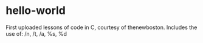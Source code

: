 # hello-world
First uploaded lessons of code in C, courtesy of thenewboston. 
Includes the use of:
/n, /t, /a, %s, %d
